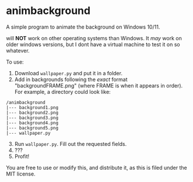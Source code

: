 # animbackground
A simple program to animate the background on Windows 10/11.

will **NOT** work on other operating systems than Windows. It *may* work on older windows versions, but I dont have a virtual machine to test it on so whatever.

To use:
1) Download `wallpaper.py` and put it in a folder.
2) Add in backgrounds following the *exact* format "backgroundFRAME.png" (where FRAME is when it appears in order). For example, a directory could look like:
```
/animbackground
|--- background1.png
|--- background2.png
|--- background3.png
|--- background4.png
|--- background5.png
|--- wallpaper.py
```
3) Run `wallpaper.py`. Fill out the requested fields.
4) ???
5) Profit!

You are free to use or modify this, and distribute it, as this is filed under the MIT license.
